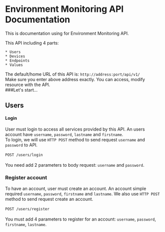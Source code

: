 # Environment Monitoring API Documentation
This is documentation using for Environment Monitoring API.

This API including 4 parts:
</br>
```
* Users
* Devices
* Endpoints
* Values
```

The default/home URL of this API is: ``http://address:port/api/v1/``</br>
Make sure you enter above address exactly. You can access, modify resource with the API.<br>
###Let's start...
## Users
#### Login
User must login to access all services provided by this API. An users account have ```username```, ```password```, ```lastname``` and ```firstname```.</br>
To login, we will use ``HTTP POST`` method to send request ``username`` and ``password`` to API.
</br>
</br>
``POST /users/login``
</br>
</br>
You need add 2 parameters to body request: ``username`` and ``password``.
### Register account
To have an account, user must create an account. An account simple required ``username``, ``password``, ``firstname`` and ``lastname``. We also use ``HTTP POST`` method to send request create an account.
</br>
</br>
``POST /users/register``
</br>
</br>
You must add 4 parameters to register for an account: ``username``, ``password``, ``firstname``, ``lastname``.</br>